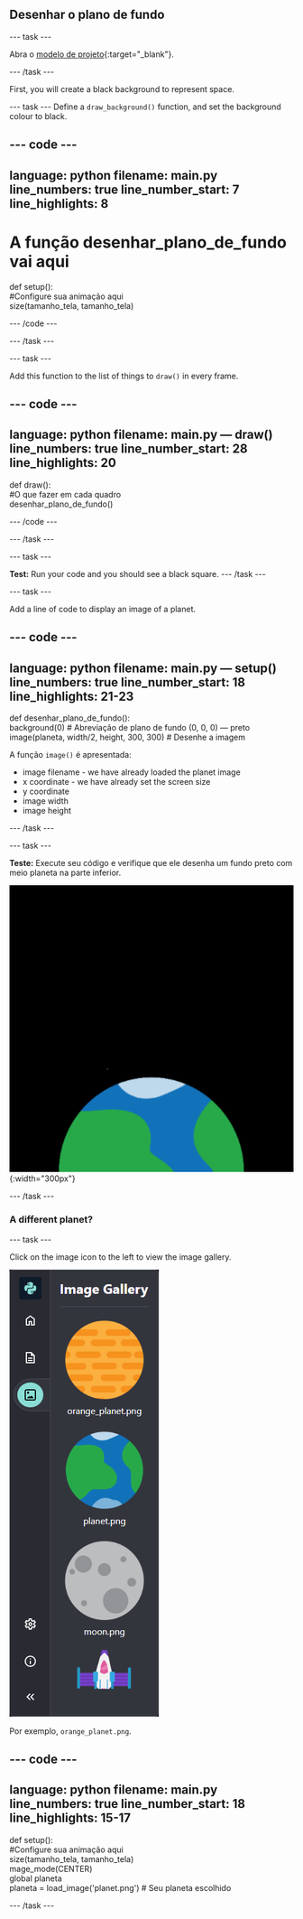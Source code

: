 ## Desenhar o plano de fundo

--- task ---

Abra o [modelo de projeto](https://trinket.io/python/f7354cbf88){:target="_blank"}.

--- /task ---

First, you will create a black background to represent space.

--- task --- Define a `draw_background()` function, and set the background colour to black.

--- code ---
---
language: python filename: main.py line_numbers: true line_number_start: 7
line_highlights: 8
---

# A função desenhar_plano_de_fundo vai aqui
def setup():   
#Configure sua animação aqui   
size(tamanho_tela, tamanho_tela)

--- /code ---

--- /task ---

--- task ---

Add this function to the list of things to `draw()` in every frame.

--- code ---
---
language: python filename: main.py — draw() line_numbers: true line_number_start: 28
line_highlights: 20
---

def draw():   
#O que fazer em cada quadro    
desenhar_plano_de_fundo()

--- /code ---

--- /task ---

--- task ---

**Test:** Run your code and you should see a black square. --- /task ---



--- task ---

Add a line of code to display an image of a planet.

--- code ---
---
language: python filename: main.py — setup() line_numbers: true line_number_start: 18
line_highlights: 21-23
---
def desenhar_plano_de_fundo():   
background(0) # Abreviação de plano de fundo (0, 0, 0) — preto    
image(planeta, width/2, height, 300, 300) # Desenhe a imagem

A função `image()` é apresentada:

- image filename - we have already loaded the planet image
- x coordinate - we have already set the screen size
- y coordinate
- image width
- image height

--- /task ---

--- task ---

**Teste:** Execute seu código e verifique que ele desenha um fundo preto com meio planeta na parte inferior.

![![Um planeta contra um fundo preto.](images/step_2.png){:width="300px"}](images/step_2.png){:width="300px"}

--- /task ---

### A different planet?

--- task ---

Click on the image icon to the left to view the image gallery.

![Choose a different planet](images/image_gallery.png)

Por exemplo, `orange_planet.png`.

--- code ---
---
language: python filename: main.py line_numbers: true line_number_start: 18
line_highlights: 15-17
---
def setup():   
#Configure sua animação aqui   
size(tamanho_tela, tamanho_tela)   
mage_mode(CENTER)   
global planeta   
planeta = load_image('planet.png') # Seu planeta escolhido

--- /task ---

